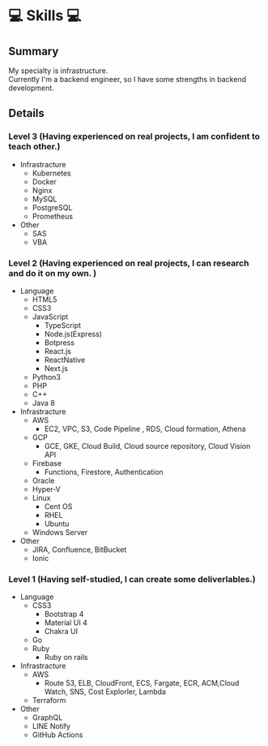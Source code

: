 # 💻 Skills 💻

## Summary
My specialty is infrastructure.  
Currently I'm a backend engineer, so I have some strengths in backend development.

## Details
### Level 3 (Having experienced on real projects, I am confident to teach other.) 
- Infrastracture
  - Kubernetes
  - Docker
  - Nginx
  - MySQL
  - PostgreSQL
  - Prometheus
- Other
  - SAS
  - VBA

### Level 2 (Having experienced on real projects, I can research and do it on my own. )
- Language
  - HTML5
  - CSS3
  - JavaScript
    - TypeScript
    - Node.js(Express)
    - Botpress
    - React.js
    - ReactNative
    - Next.js
  - Python3
  - PHP
  - C++
  - Java 8
- Infrastracture
  - AWS
    - EC2, VPC, S3, Code Pipeline , RDS, Cloud formation, Athena
  - GCP
    - GCE, GKE, Cloud Build, Cloud source repository, Cloud Vision API
  - Firebase
    - Functions, Firestore, Authentication
  - Oracle
  - Hyper-V
  - Linux
    - Cent OS
    - RHEL
    - Ubuntu
  - Windows Server
- Other
   - JIRA, Confluence, BitBucket
   - Ionic


### Level 1 (Having self-studied, I can create some deliverlables.)
- Language
  - CSS3
    - Bootstrap 4
    - Material UI 4
    - Chakra UI
  - Go
  - Ruby
    - Ruby on rails
- Infrastracture
  - AWS
    - Route 53, ELB, CloudFront, ECS, Fargate, ECR, ACM,Cloud Watch, SNS, Cost Explorler, Lambda
  - Terraform
- Other 
  - GraphQL 
  - LINE Notify
  - GitHub Actions
